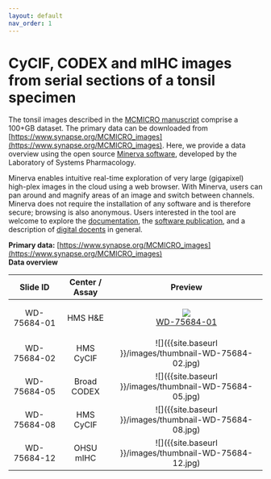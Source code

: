 ```yaml
---
layout: default
nav_order: 1
---
```


# CyCIF, CODEX and mIHC images from serial sections of a tonsil specimen

The tonsil images described in the [MCMICRO manuscript](https://www.biorxiv.org/content/10.1101/2021.03.15.435473v1)
comprise a 100+GB dataset. The primary data can be downloaded from
[https://www.synapse.org/MCMICRO_images](https://www.synapse.org/MCMICRO_images).
Here, we provide a data overview using the open source [Minerva software](https://www.cycif.org/software/minerva),
developed by the Laboratory of Systems Pharmacology.

Minerva enables intuitive real-time exploration of very large (gigapixel)
high-plex images in the cloud using a web browser. With Minerva, users can pan
around and magnify areas of an image and switch between channels. Minerva does
not require the installation of any software and is therefore secure; browsing
is also anonymous. Users interested in the tool are welcome to explore the
[documentation](https://github.com/labsyspharm/minerva-story/wiki), the
[software publication](https://joss.theoj.org/papers/10.21105/joss.02579), and a
description of [digital
docents](https://www.biorxiv.org/content/10.1101/2020.03.27.001834v2) in
general.

**Primary data:** [https://www.synapse.org/MCMICRO_images](https://www.synapse.org/MCMICRO_images)<br>
**Data overview**

| Slide ID | Center / Assay | Preview |
| :-: | :-: | :-: |
| WD-75684-01 | HMS H&E | <figure class="figure-story figure-story-grid"><a href="{{ site.baseurl }}{% link stories/WD-75684-01.md %}"><img src="{{ site.baseurl }}/images/thumbnail-WD-75684-01.jpg"><figcaption>WD-75684-01</figcaption></a></figure> |
| WD-75684-02 | HMS CyCIF | ![]({{site.baseurl }}/images/thumbnail-WD-75684-02.jpg) |
| WD-75684-05 | Broad CODEX | ![]({{site.baseurl }}/images/thumbnail-WD-75684-05.jpg) |
| WD-75684-08 | HMS CyCIF | ![]({{site.baseurl }}/images/thumbnail-WD-75684-08.jpg) |
| WD-75684-12 | OHSU mIHC | ![]({{site.baseurl }}/images/thumbnail-WD-75684-12.jpg) |

